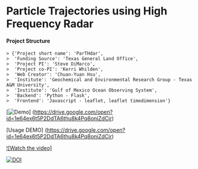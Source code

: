 # Particle Trajectories using High Frequency Radar

#### Project Structure

	> {'Project short name': 'ParTHdar',
	>  'Funding Source': 'Texas General Land Office', 
	>  'Project PI': 'Steve DiMarco',
	>  'Project co-PI': 'Kerri Whilden',
	>  'Web Creator': 'Chuan-Yuan Hsu',
	>  'Institute': 'Geochemical and Environmental Research Group - Texas A&M University',
	>  'Institute': 'Gulf of Mexico Ocean Observing System',
	>  'Backend': 'Python - Flask', 
	>  'Frontend': 'Javascript - leaflet, leaflet timedimension'}

[![Demo](https://drive.google.com/open?id=1e64ex6t5P2DdTA6thu8k4Pq8oniZdCir)] (https://drive.google.com/open?id=1e64ex6t5P2DdTA6thu8k4Pq8oniZdCir)


[Usage DEMO] (https://drive.google.com/open?id=1e64ex6t5P2DdTA6thu8k4Pq8oniZdCir)

[![Watch the video]](https://youtu.be/vt5fpE0bzSY)

[![DOI](https://zenodo.org/badge/199946692.svg)](https://zenodo.org/badge/latestdoi/199946692)
